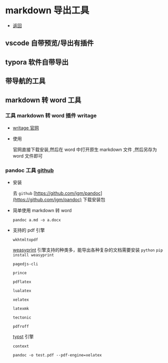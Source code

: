 # markdown 导出工具

- [返回](./README.md)

## vscode 自带预览/导出有插件

## typora 软件自带导出

## 带导航的工具

## markdown 转 word 工具

### 工具 markdown 转 word 插件 writage

- [writage 官网](https://www.writage.com/)

- 使用

  官网直接下载安装,然后在 word 中打开原生 markdown 文件 ,然后另存为 word 文件即可

### pandoc 工具 [github](https://github.com/jgm/pandoc)

- 安装

  去 `github` [https://github.com/jgm/pandoc](https://github.com/jgm/pandoc) 下载安装包

- 简单使用 markdown 转 word

  `pandoc a.md -o a.docx`

- 支持的 pdf 引擎 
  
  `wkhtmltopdf`

  [weasyprint](https://github.com/Kozea/WeasyPrint) 引擎支持的种类多，能导出各种复杂的文档需要安装 `python` `pip install weasyprint` 

  `pagedjs-cli`

  `prince`

  `pdflatex`

  `lualatex`

  `xelatex`

  `latexmk`

  `tectonic`

  `pdfroff`

  [typst](https://github.com/typst/typst) 引擎

  `context`

  `pandoc -o test.pdf --pdf-engine=xelatex`
